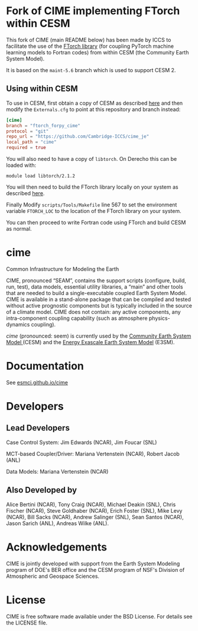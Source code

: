 # Fork of CIME implementing FTorch within CESM

This fork of CIME (main README below) has been made by ICCS to facilitate the use
of the [FTorch library](https://github.com/Cambridge-ICCS/FTorch) (for coupling PyTorch
machine learning models to Fortran codes) from within CESM (the Community Earth
System Model).

It is based on the `maint-5.6` branch which is used to support CESM 2.


## Using within CESM

To use in CESM, first obtain a copy of CESM as described [here](https://github.com/ESCOMP/CESM)
and then modify the `Externals.cfg` to point at this repository and branch instead:
```toml
[cime]
branch = "ftorch_forpy_cime"
protocol = "git"
repo_url = "https://github.com/Cambridge-ICCS/cime_je"
local_path = "cime"
required = true
```

You will also need to have a copy of `libtorch`.
On Derecho this can be loaded with:
```
module load libtorch/2.1.2
```

You will then need to build the FTorch library locally on your system as described
[here](https://github.com/Cambridge-ICCS/FTorch).

Finally Modify `scripts/Tools/Makefile` line 567 to set the environment variable
`FTORCH_LOC` to the location of the FTorch library on your system.

You can then proceed to write Fortran code using FTorch and build CESM as normal.


# cime
Common Infrastructure for Modeling the Earth

CIME, pronounced “SEAM”, contains the support scripts (configure, build, run, test), data models, essential
utility libraries, a “main” and other tools that are needed to build a single-executable coupled Earth System Model.
CIME is available in a stand-alone package that can be compiled and tested without active prognostic components
but is typically included in the source of a climate model. CIME does not contain: any active components,
any intra-component coupling capability (such as atmosphere physics-dynamics coupling).

*cime* (pronounced: seem) is currently used by the
<a href="http://www2.cesm.ucar.edu">Community Earth System Model </a>
     (CESM) and the <a href="https://climatemodeling.science.energy.gov/projects/energy-exascale-earth-system-model">
Energy Exascale Earth System Model</a> (E3SM).

# Documentation

See <a href="http://esmci.github.io/cime">esmci.github.io/cime</a>

# Developers

## Lead Developers
Case Control System: Jim Edwards (NCAR), Jim Foucar (SNL)

MCT-based Coupler/Driver:  Mariana Vertenstein (NCAR), Robert Jacob (ANL)

Data Models:  Mariana Vertenstein (NCAR)

## Also Developed by
Alice Bertini (NCAR), Tony Craig (NCAR), Michael Deakin (SNL), Chris Fischer (NCAR), Steve Goldhaber (NCAR),
Erich Foster (SNL), Mike Levy (NCAR), Bill Sacks (NCAR), Andrew Salinger (SNL), Sean Santos (NCAR), Jason Sarich (ANL),
Andreas Wilke (ANL).

# Acknowledgements

CIME is jointly developed with support from the Earth System Modeling program of DOE's BER office and the CESM program
of NSF's Division of Atmospheric and Geospace Sciences.

# License

CIME is free software made available under the BSD License. For details see the LICENSE file.
